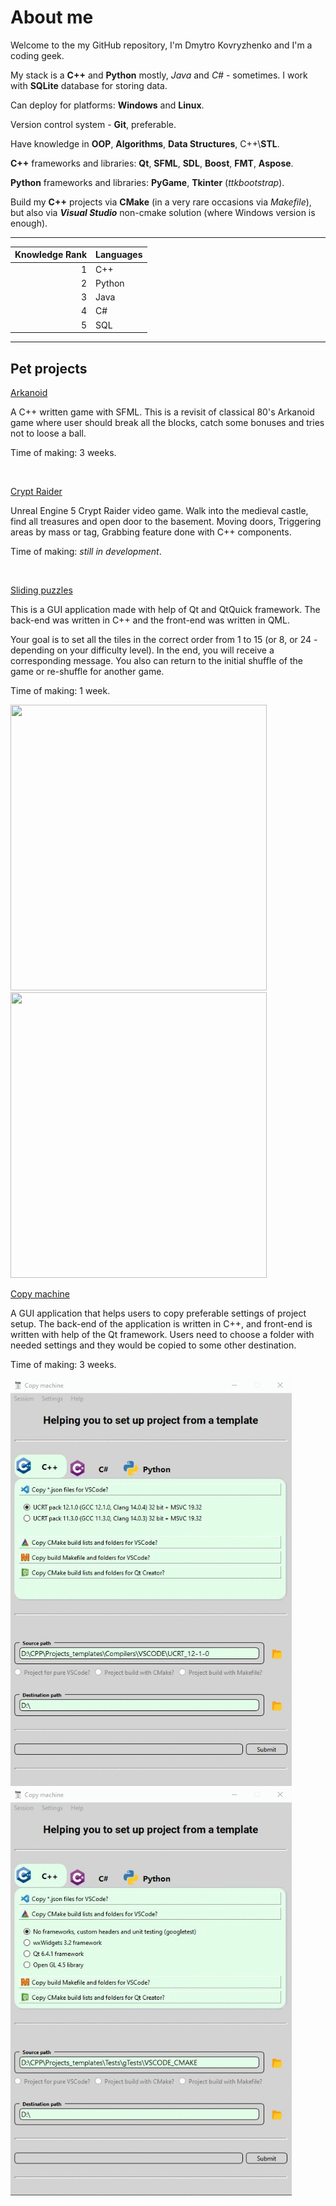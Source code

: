 # About me

Welcome to the my GitHub repository, I'm Dmytro Kovryzhenko and I'm a coding geek.

My stack is a **C++** and **Python** mostly, _Java_ and _C#_ - sometimes.
I work with **SQLite** database for storing data.

Can deploy for platforms: **Windows** and **Linux**.

Version control system - **Git**, preferable.

Have knowledge in **OOP**, **Algorithms**, **Data Structures**, C++\\**STL**.

**C++** frameworks and libraries: **Qt**, **SFML**, **SDL**, **Boost**, **FMT**, **Aspose**.

**Python** frameworks and libraries: **PyGame**, **Tkinter** (_ttkbootstrap_).

Build my **C++** projects via **CMake** (in a very rare occasions via _Makefile_),
but also via _**Visual Studio**_ non-cmake solution (where Windows version is enough).

______________________________
| Knowledge Rank | Languages |
| -------------: | --------- |
|              1 | C++       |
|              2 | Python    |
|              3 | Java      |
|              4 | C#        |
|              5 | SQL       |
______________________________

## Pet projects

[Arkanoid](https://github.com/Dimmak23/arkanoid)

A C++ written game with SFML. This is a revisit of classical 80's Arkanoid game where user should break all the blocks, catch some bonuses and tries not to loose a ball. 

Time of making: 3 weeks.

<img src="https://github.com/Dimmak23/arkanoid/blob/main/markdown_images/arkanoid_gameplay.gif" alt="" data-canonical-src="" width="" height="" />

[Crypt Raider](https://github.com/Dimmak23/UE5_CryptRaider)

Unreal Engine 5 Crypt Raider video game. Walk into the medieval castle, find all treasures and open door to the basement. Moving doors, Triggering areas by mass or tag, Grabbing feature done with C++ components.

Time of making: _still in development_.

<img src="https://github.com/Dimmak23/UE5_CryptRaider/blob/main/Utils/gamePlayShowCase_03.gif" alt="" data-canonical-src="" width="" height="" />

[Sliding puzzles](https://github.com/Dimmak23/Fifteen_Puzzle)

This is a GUI application made with help of Qt and QtQuick framework. The back-end was written in C++ and the front-end was written in QML.

Your goal is to set all the tiles in the correct order from 1 to 15 (or 8, or 24 - depending on your difficulty level).
In the end, you will receive a corresponding message. You also can return to the initial shuffle of the game or re-shuffle for 
another game.

Time of making: 1 week.

<img src="https://user-images.githubusercontent.com/36036315/221845153-58e35a38-ee07-4fd1-8afd-06a5868bed5a.gif" alt="" data-canonical-src="" width="410" height="457" />   <img src="https://user-images.githubusercontent.com/36036315/221845235-f23bdacc-cb5c-45bd-9f20-0accaf82e8cc.gif" alt="" data-canonical-src="" width="410" height="457" />

[Copy machine](https://github.com/Dimmak23/Settings_copier)

A GUI application that helps users to copy preferable settings of project setup. The back-end of the application is written in C++, and front-end is written with help of the Qt framework. Users need to choose a folder with needed settings and they would be copied to some other destination.

Time of making: 3 weeks.

<img src="https://github.com/Dimmak23/Settings_copier/blob/main/Utils/copy_machine_pressets.gif" alt="" data-canonical-src="" width="450" height="652" />   <img src="https://github.com/Dimmak23/Settings_copier/blob/main/Utils/copy_machine_copying.gif" alt="" data-canonical-src="" width="450" height="652" />
